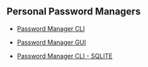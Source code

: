 ## Personal Password Managers

+ [Password Manager CLI]()

+ [Password Manager GUI]()

+ [Password Manager CLI - SQLITE]()

